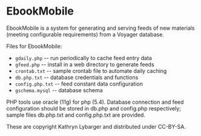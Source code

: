 EbookMobile
=======

EbookMobile is a system for generating and serving feeds of new 
materials (meeting configurable requirements) from a Voyager database.

Files for EbookMobile:

* `gdaily.php` -- run periodically to cache feed entry data
* `gfeed.php` -- install in a web directory to generate feeds
* `crontab.txt` -- sample crontab file to automate daily caching
* `db.php.txt` -- database credentials and functions
* `config.php.txt` -- feed constant data configuration
* `gschema.mysql` -- database schema

PHP tools use oracle (11g) for php (5.4).  Database connection and
feed configuration should be stored in db.php and config.php respectively;
sample files db.php.txt and config.php.txt are provided.

These are copyright Kathryn Lybarger and distributed under CC-BY-SA.
